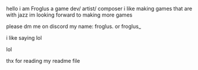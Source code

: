 hello i am Froglus a game dev/ artist/ composer 
i like making games that are with jazz
im looking forward to making more games


please dm me on discord
my name: froglus. or froglus_

i like saying lol

lol


thx for reading my readme file
